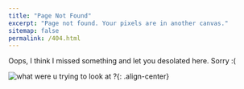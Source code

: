 ```yaml
---
title: "Page Not Found"
excerpt: "Page not found. Your pixels are in another canvas."
sitemap: false
permalink: /404.html
---
```


Oops, I think I missed something and let you desolated here. Sorry :( 

![what were u trying to look at ? ](https://fll-e.github.io/resumee/assets/images/error_404.jpg){: .align-center}
